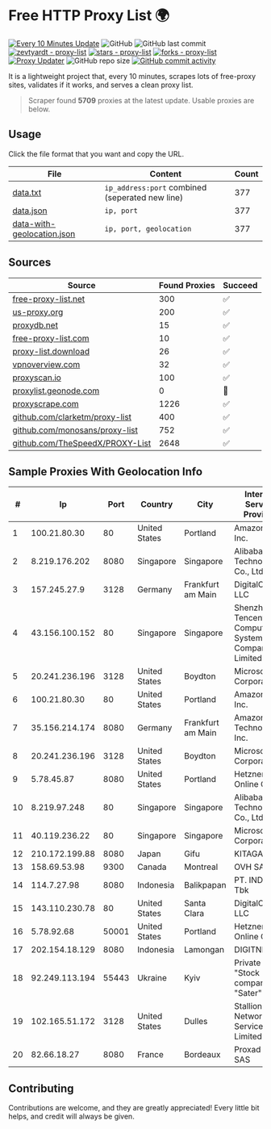 
# Free HTTP Proxy List 🌍

[![Every 10 Minutes Update](https://github.com/mertguvencli/http-proxy-list/actions/workflows/main.yml/badge.svg?branch=main)](https://github.com/mertguvencli/http-proxy-list/actions/workflows/main.yml)
![GitHub](https://img.shields.io/github/license/mertguvencli/http-proxy-list)
![GitHub last commit](https://img.shields.io/github/last-commit/mertguvencli/http-proxy-list)
[![zevtyardt - proxy-list](https://img.shields.io/static/v1?label=zevtyardt&message=proxy-list&color=blue&logo=github)](https://github.com/zevtyardt/proxy-list "Go to GitHub repo")
[![stars - proxy-list](https://img.shields.io/github/stars/zevtyardt/proxy-list?style=social)](https://github.com/zevtyardt/proxy-list)
[![forks - proxy-list](https://img.shields.io/github/forks/zevtyardt/proxy-list?style=social)](https://github.com/zevtyardt/proxy-list)
[![Proxy Updater](https://github.com/zevtyardt/proxy-list/workflows/Proxy%20Updater/badge.svg)](https://github.com/zevtyardt/proxy-list/actions?query=workflow:"Proxy+Updater")
![GitHub repo size](https://img.shields.io/github/repo-size/zevtyardt/proxy-list)
[![GitHub commit activity](https://img.shields.io/github/commit-activity/m/zevtyardt/proxy-list?logo=commits)](https://github.com/zevtyardt/proxy-list/commits/main)

It is a lightweight project that, every 10 minutes, scrapes lots of free-proxy sites, validates if it works, and serves a clean proxy list.

> Scraper found **5709** proxies at the latest update. Usable proxies are below.

## Usage

Click the file format that you want and copy the URL.

|File|Content|Count|
|----|-------|-----|
|[data.txt](https://raw.githubusercontent.com/mertguvencli/http-proxy-list/main/proxy-list/data.txt)|`ip_address:port` combined (seperated new line)|377|
|[data.json](https://raw.githubusercontent.com/mertguvencli/http-proxy-list/main/proxy-list/data.json)|`ip, port`|377|
|[data-with-geolocation.json](https://raw.githubusercontent.com/mertguvencli/http-proxy-list/main/proxy-list/data-with-geolocation.json)|`ip, port, geolocation`|377|

## Sources

|Source|Found Proxies|Succeed|
|------|-------------|-------|
|[free-proxy-list.net](https://free-proxy-list.net)|300|✅|
|[us-proxy.org](https://www.us-proxy.org)|200|✅|
|[proxydb.net](http://proxydb.net)|15|✅|
|[free-proxy-list.com](https://free-proxy-list.com/?page=&port=&type%5B%5D=http&type%5B%5D=https&up_time=0&search=Search)|10|✅|
|[proxy-list.download](https://www.proxy-list.download/HTTP)|26|✅|
|[vpnoverview.com](https://vpnoverview.com/privacy/anonymous-browsing/free-proxy-servers)|32|✅|
|[proxyscan.io](https://www.proxyscan.io)|100|✅|
|[proxylist.geonode.com](https://proxylist.geonode.com/api/proxy-list?limit=300&page=1&sort_by=lastChecked&sort_type=desc&protocols=http,https)|0|🚫|
|[proxyscrape.com](https://api.proxyscrape.com/v2/?request=displayproxies&protocol=http&timeout=10000&country=all&ssl=all&anonymity=all)|1226|✅|
|[github.com/clarketm/proxy-list](https://raw.githubusercontent.com/clarketm/proxy-list/master/proxy-list-raw.txt)|400|✅|
|[github.com/monosans/proxy-list](https://raw.githubusercontent.com/monosans/proxy-list/main/proxies/http.txt)|752|✅|
|[github.com/TheSpeedX/PROXY-List](https://raw.githubusercontent.com/TheSpeedX/PROXY-List/master/http.txt)|2648|✅|


## Sample Proxies With Geolocation Info

|#|Ip|Port|Country|City|Internet Service Provider|
|-|--|----|-------|----|-------------------------|
|1|100.21.80.30|80|United States|Portland|Amazon.com, Inc.|
|2|8.219.176.202|8080|Singapore|Singapore|Alibaba (US) Technology Co., Ltd.|
|3|157.245.27.9|3128|Germany|Frankfurt am Main|DigitalOcean, LLC|
|4|43.156.100.152|80|Singapore|Singapore|Shenzhen Tencent Computer Systems Company Limited|
|5|20.241.236.196|3128|United States|Boydton|Microsoft Corporation|
|6|100.21.80.30|80|United States|Portland|Amazon.com, Inc.|
|7|35.156.214.174|8080|Germany|Frankfurt am Main|Amazon Technologies Inc.|
|8|20.241.236.196|3128|United States|Boydton|Microsoft Corporation|
|9|5.78.45.87|8080|United States|Portland|Hetzner Online GmbH|
|10|8.219.97.248|80|Singapore|Singapore|Alibaba (US) Technology Co., Ltd.|
|11|40.119.236.22|80|Singapore|Singapore|Microsoft Corporation|
|12|210.172.199.88|8080|Japan|Gifu|KITAGATA|
|13|158.69.53.98|9300|Canada|Montreal|OVH SAS|
|14|114.7.27.98|8080|Indonesia|Balikpapan|PT. INDOSAT Tbk|
|15|143.110.230.78|80|United States|Santa Clara|DigitalOcean, LLC|
|16|5.78.92.68|50001|United States|Portland|Hetzner Online GmbH|
|17|202.154.18.129|8080|Indonesia|Lamongan|DIGITNET|
|18|92.249.113.194|55443|Ukraine|Kyiv|Private "Stock company "Sater"|
|19|102.165.51.172|3128|United States|Dulles|Stallion Network Services Limited|
|20|82.66.18.27|8080|France|Bordeaux|Proxad / Free SAS|



## Contributing

Contributions are welcome, and they are greatly appreciated! Every
little bit helps, and credit will always be given.

